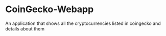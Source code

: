 # CoinGecko-Webapp
An application that shows all the cryptocurrencies listed in coingecko and details about them
